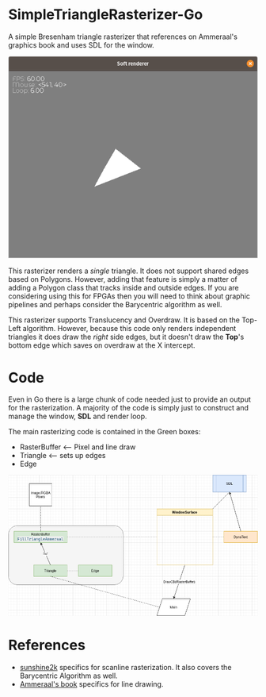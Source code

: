 # SimpleTriangleRasterizer-Go
A simple Bresenham triangle rasterizer that references on Ammeraal's graphics book and uses SDL for the window.

![Triangle Rasterizer](TriangleRasterizer.png)

This rasterizer renders a *single* triangle. It does not support shared edges based on Polygons. However, adding that feature is simply a matter of adding a Polygon class that tracks inside and outside edges. If you are considering using this for FPGAs then you will need to think about graphic pipelines and perhaps consider the Barycentric algorithm as well.

This rasterizer supports Translucency and Overdraw. It is based on the Top-Left algorithm. However, because this code only renders independent triangles it does draw the *right* side edges, but it doesn't draw the **Top**'s bottom edge which saves on overdraw at the X intercept.

# Code
Even in Go there is a large chunk of code needed just to provide an output for the rasterization. A majority of the code is simply just to construct and manage the window, **SDL** and render loop.

The main rasterizing code is contained in the Green boxes:
- RasterBuffer  <-- Pixel and line draw
- Triangle <-- sets up edges
- Edge

![Code Diagram](SimpleTriangleRasterizer.png)

# References
- [sunshine2k](http://www.sunshine2k.de/coding/java/TriangleRasterization/TriangleRasterization.html) specifics for scanline rasterization. It also covers the Barycentric Algorithm as well.
- [Ammeraal's book](https://smile.amazon.com/Computer-Graphics-Java-Programmers-Ammeraal/dp/0470031603/ref=sr_1_1?dchild=1&keywords=leen+ammeraal+graphics&qid=1625413592&sr=8-1) specifics for line drawing.
